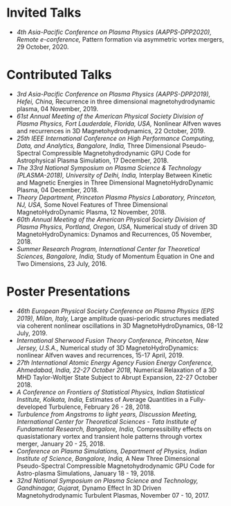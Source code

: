 # Invited Talks
- _4th Asia-Pacific Conference on Plasma Physics (AAPPS-DPP2020), Remote e-conference,_ Pattern formation via asymmetric vortex mergers, 29 October, 2020.

# Contributed Talks
- _3rd Asia-Pacific Conference on Plasma Physics (AAPPS-DPP2019), Hefei, China,_ Recurrence in three dimensional magnetohydrodynamic plasma, 04 November, 2019.
- _61st Annual Meeting of the American Physical Society Division of Plasma Physics, Fort Lauderdale, Florida, USA,_ Nonlinear Alfven waves and recurrences in 3D Magnetohydrodynamics, 22 October, 2019.
- _25th IEEE International Conference on High Performance Computing, Data, and Analytics, Bangalore, India,_ Three Dimensional Pseudo-Spectral Compressible Magnetohydrodynamic GPU Code for Astrophysical Plasma Simulation, 17 December, 2018.
- _The 33rd National Symposium on Plasma Science & Technology (PLASMA-2018), University of Delhi, India,_ Interplay Between Kinetic and Magnetic Energies in Three Dimensional MagnetoHydroDynamic Plasma, 04 December, 2018.
- _Theory Department, Princeton Plasma Physics Laboratory, Princeton, NJ, USA,_ Some Novel Features of Three Dimensional MagnetoHydroDynamic Plasma, 12 November, 2018.
- _60th Annual Meeting of the American Physical Society Division of Plasma Physics, Portland, Oregon, USA,_ Numerical study of driven 3D MagnetoHydroDynamics: Dynamos and Recurrences, 05 November, 2018.
- _Summer Research Program, International Center for Theoretical Sciences, Bangalore, India,_ Study of Momentum Equation in One and Two Dimensions, 23 July, 2016.

# Poster Presentations
- _46th European Physical Society Conference on Plasma Physics (EPS 2019), Milan, Italy,_ Large amplitude quasi-periodic structures mediated via coherent nonlinear oscillations in 3D MagnetoHydroDynamics, 08-12 July, 2019.
- _International Sherwood Fusion Theory Conference, Princeton, New Jersey, U.S.A.,_ Numerical study of 3D MagnetoHydroDynamics: nonlinear Alfven waves and recurrences, 15-17 April, 2019.
- _27th International Atomic Energy Agency Fusion Energy Conference, Ahmedabad, India, 22-27 October 2018,_ Numerical Relaxation of a 3D MHD Taylor-Woltjer State Subject to Abrupt Expansion, 22-27 October 2018.
- _A Conference on Frontiers of Statistical Physics, Indian Statistical Institute, Kolkata, India,_ Estimates of Average Quantities in a Fully-developed Turbulence, February 26 - 28, 2018.
- _Turbulence from Angstroms to light years, Discussion Meeting, International Center for Theoretical Sciences - Tata Institute of Fundamental Research, Bangalore, India,_ Compressibility effects on quasistationary vortex and transient hole patterns through vortex merger, January 20 - 25, 2018.
- _Conference on Plasma Simulations, Department of Physics, Indian Institute of Science, Bangalore, India,_ A New Three Dimensional Pseudo-Spectral Compressible Magnetohydrodynamic GPU Code for Astro-plasma Simulations, January 18 - 19, 2018.
- _32nd National Symposium on Plasma Science and Technology, Gandhinagar, Gujarat,_ Dynamo Effect In 3D Driven Magnetohydrodynamic Turbulent Plasmas, November 07 - 10, 2017.
